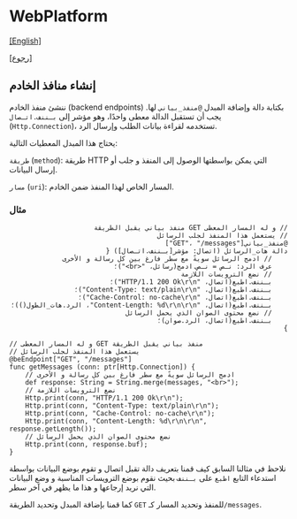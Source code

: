 # WebPlatform

[[English]](be_endpoints.en.md)

[[رجوع]](../readme.ar.md)

## إنشاء منافذ الخادم

ننشئ منفذ الخادم (backend endpoints) بكتابة دالة وإضافة المبدل `@منفذ_بياني` لها. يجب أن تستقبل
الدالة معطى واحدًا، وهو مؤشر إلى `بـننف.اتـصال` (`Http.Connection`)، تستخدمه لقراءة بيانات الطلب
وإرسال الرد.

يحتاج هذا المبدل المعطيات التالية:

`طريقة` (`method`): طريقة HTTP التي يمكن بواسطتها الوصول إلى المنفذ و جلب أو إرسال البيانات.

`مسار` (`uri`): المسار الخاص لهذا المنفذ ضمن الخادم.

### مثال

<div dir=rtl>

```
// و له المسار المعطى GET منفذ بياني يقبل الطريقة
// يستعمل هذا المنفذ لجلب الرسائل
@منفذ_بياني["GET"، "/messages"]
دالة هات_الرسائل (اتصال: مؤشر[بـننف.اتـصال]) {
    // ادمج الرسائل سويةً مع سطر فارغ بين كل رسالة و الأخرى
    عرف الرد: نـص = نـص.ادمج(رسائل، "<br>")؛
    // نضع الترويسات اللازمة
    بـننف.اطبع(اتصال، "HTTP/1.1 200 Ok\r\n")؛
    بـننف.اطبع(اتصال، "Content-Type: text/plain\r\n")؛
    بـننف.اطبع(اتصال، "Cache-Control: no-cache\r\n")؛
    بـننف.اطبع(اتصال، "Content-Length: %d\r\n\r\n"، الرد.هات_الطول())؛
    // نضع محتوى الصوان الذي يحمل الرسائل
    بـننف.اطبع(اتصال، الرد.صوان)؛
}
```

</div>

```
// و له المسار المعطى GET منفذ بياني يقبل الطريقة
// يستعمل هذا المنفذ لجلب الرسائل
@beEndpoint["GET", "/messages"]
func getMessages (conn: ptr[Http.Connection]) {
    // ادمج الرسائل سويةً مع سطر فارغ بين كل رسالة و الأخرى
    def response: String = String.merge(messages, "<br>");
    // نضع الترويسات اللازمة
    Http.print(conn, "HTTP/1.1 200 Ok\r\n");
    Http.print(conn, "Content-Type: text/plain\r\n");
    Http.print(conn, "Cache-Control: no-cache\r\n");
    Http.print(conn, "Content-Length: %d\r\n\r\n", response.getLength());
    // نضع محتوى الصوان الذي يحمل الرسائل
    Http.print(conn, response.buf);
}
```

نلاحظ في مثالنا السابق كيف قمنا بتعريف دالة تقبل اتصال و تقوم بوضع البيانات بواسطة استدعاء التابع `اطبع` على `بـننف`
بحيث نقوم بوضع الترويسات المناسبة و وضع البيانات التي نريد إرجاعها و هذا ما يظهر في آخر  سطر.

كما قمنا بإضافة المبدل وتحديد الطريقة `GET` للمنفذ وتحديد المسار كـ`/messages`.

